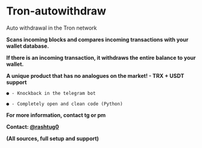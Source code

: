 # Tron-autowithdraw
Auto withdrawal in the Tron network


**Scans incoming blocks and compares incoming transactions with your wallet database.** 

**If there is an incoming transaction, it withdraws the entire balance to your wallet.** 

**A unique product that has no analogues on the market! - TRX + USDT support**

    ● - Knockback in the telegram bot
    
    ● - Completely open and clean code (Python)
    

**For more information, contact tg or pm**

**Contact: [@rashtug0](https://t.me/rashtug0)**


**(All sources, full setup and support)**

